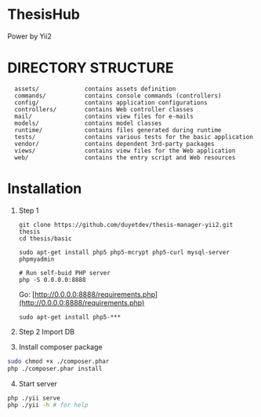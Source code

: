 # ThesisHub 

Power by Yii2 

# DIRECTORY STRUCTURE

```
  assets/             contains assets definition
  commands/           contains console commands (controllers)
  config/             contains application configurations
  controllers/        contains Web controller classes
  mail/               contains view files for e-mails
  models/             contains model classes
  runtime/            contains files generated during runtime
  tests/              contains various tests for the basic application
  vendor/             contains dependent 3rd-party packages
  views/              contains view files for the Web application
  web/                contains the entry script and Web resources
```

# Installation

1. Step 1
    ```
    git clone https://github.com/duyetdev/thesis-manager-yii2.git thesis
    cd thesis/basic 
    
    sudo apt-get install php5 php5-mcrypt php5-curl mysql-server phpmyadmin 
    
    # Run self-buid PHP server 
    php -S 0.0.0.0:8888
    ```
    
    Go: [http://0.0.0.0:8888/requirements.php](http://0.0.0.0:8888/requirements.php)
    
    `sudo apt-get install php5-***`

2. Step 2
  Import DB 

3. Install composer package
  
  ```sh
  sudo chmod +x ./composer.phar
  php ./composer.phar install 
  ```
4. Start server 

  ```sh
  php ./yii serve 
  php ./yii -h # for help
  ```
